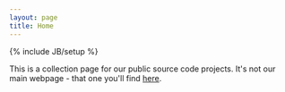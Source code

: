 ```yaml
---
layout: page
title: Home
---
```

{% include JB/setup %}

This is a collection page for our public source code projects. It's not our main webpage - that one you'll find [here](http://monkeybymonkey.com).

